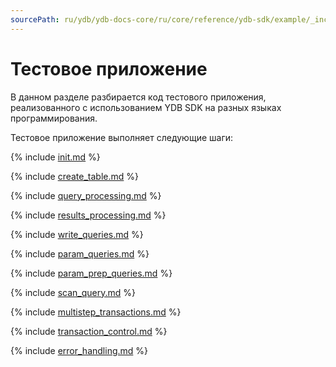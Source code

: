 ```yaml
---
sourcePath: ru/ydb/ydb-docs-core/ru/core/reference/ydb-sdk/example/_includes/index.md
---
```

# Тестовое приложение

В данном разделе разбирается код тестового приложения, реализованного с использованием YDB SDK на разных языках программирования.

Тестовое приложение выполняет следующие шаги:

{% include [init.md](steps/01_init.md) %}

{% include [create_table.md](steps/02_create_table.md) %}

{% include [query_processing.md](steps/03_query_processing.md) %}

{% include [results_processing.md](steps/04_results_processing.md) %}

{% include [write_queries.md](steps/05_write_queries.md) %}

{% include [param_queries.md](steps/06_param_queries.md) %}

{% include [param_prep_queries.md](steps/07_param_prep_queries.md) %}

{% include [scan_query.md](steps/08_scan_query.md) %}

{% include [multistep_transactions.md](steps/09_multistep_transactions.md) %}

{% include [transaction_control.md](steps/10_transaction_control.md) %}

{% include [error_handling.md](steps/50_error_handling.md) %}



